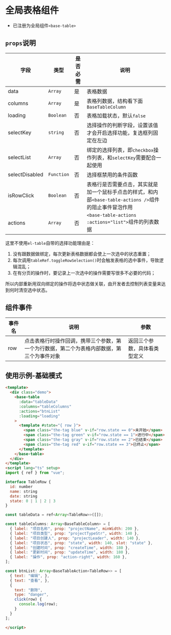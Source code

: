 # 全局表格组件

- 已注册为全局组件`<base-table>`

## `props`说明

| 字段 | 类型 | 是否必需 | 说明 |
| --- | --- | --- | --- |
| data | `Array` | 是 | 表格数据 |
| columns | `Array` | 是 | 表格列数据，结构看下面`BaseTableColumn` |
| loading | `Boolean` | 否 | 表格加载状态，默认`false` |
| selectKey | `string` | 否 | 选择操作的判断字段，设置该值才会开启选择功能，复选框列固定在左边 |
| selectList | `Array` | 否 | 绑定的选择列表，即`checkbox`操作列表，和`selectKey`需要配合一起使用 |
| selectDisabled | `Function` | 否 | 选择框禁用的条件函数 |
| isRowClick | `Boolean` | 否 | 表格行是否需要点击，其实就是加一个鼠标手点击的样式，和内部`<base-table-actions />`组件的阻止事件冒泡作用 |
| actions | `Array` | 否 | `<base-table-actions :actions="list">`组件的列表数据 |

这里不使用`el-table`自带的选择功能理由是：

1. 没有跟数据做绑定，每次更新表格数据都会使上一次选中的状态重置；
2. 每次调用`tableRef.toggleRowSelection()`时会触发表格的选中事件，导致逻辑混乱；
3. 在有分页的操作时，要记录上一次选中的操作需要写很多不必要的代码；

所以内部重新用双向绑定的操作将选中状态做关联，由开发者去控制列表变量来达到何时清空选中状态。

## 组件事件

| 事件名 | 说明 | 参数 |
| --- | --- | --- |
| row | 点击表格行时操作回调，携带三个参数，第一个为行数据，第二个为表格内部数据，第三个为事件对象 | 返回三个参数，具体看类型定义 |

## 使用示例-基础模式

```html
<template>
  <div class="demo">
    <base-table
      :data="tableData"
      :columns="tableColumns"
      :actions="btnList"
      :loading="loading"
    >
      <template #state="{ row }">
        <span class="the-tag blue" v-if="row.state == 0">未开始</span>
        <span class="the-tag green" v-if="row.state == 1">进行中</span>
        <span class="the-tag gray" v-if="row.state == 2">已结束</span>
        <span class="the-tag red" v-if="row.state == 3">已终止</span>
      </template>
    </base-table>
  </div>
</template>
<script lang="ts" setup>
import { ref } from "vue";

interface TableRow {
  id: number
  name: string
  date: string
  state: 0 | 1 | 2 | 3
}

const tableData = ref<Array<TableRow>>([]);

const tableColumns: Array<BaseTableColumn> = [
  { label: "项目名称", prop: "projectName", minWidth: 200 },
  { label: "项目类型", prop: "projectTypeStr", width: 140 },
  { label: "项目创建人", prop: "projectLeader", width: 140 },
  { label: "项目状态", prop: "state", width: 140, slot: "state" },
  { label: "创建时间", prop: "createTime", width: 180 },
  { label: "更新时间", prop: "updateTime", width: 180 },
  { label: "操作", prop: "action-right", width: 160 },
];

const btnList: Array<BaseTableAction<TableRow>> = [
  { text: "编辑", },
  { text: "查看", },
  {
    text: "删除",
    type: "danger",
    click(row) {
      console.log(row);
    }
  }
];

</script>
```
